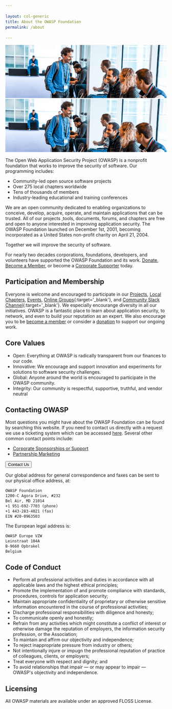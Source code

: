 ```yaml
---

layout: col-generic
title: About the OWASP Foundation
permalink: /about

---
```


![Attendees at a Global AppSec Conference](/assets/images/web/about_header.png)
<img src="/assets/images/web/about_header.png" alt="Attendees at a Global AppSec Conference">

The Open Web Application Security Project (OWASP) is a nonprofit foundation that works to improve the security of software. Our programming includes:

- Community-led open source software projects
- Over 275 local chapters worldwide
- Tens of thousands of members
- Industry-leading educational and training conferences

We are an open community dedicated to enabling organizations to conceive, develop, acquire, operate, and maintain applications that can be trusted. All of our projects ,tools, documents, forums, and chapters are free and open to anyone interested in improving application security. The OWASP Foundation launched on December 1st, 2001, becoming incorporated as a United States non-profit charity on April 21, 2004.

<p class="callout-mono right">Together we will improve the security of software.</p>

For nearly two decades corporations, foundations, developers, and volunteers have supported the OWASP Foundation and its work. [Donate](/donate), [Become a Member](/membership), or become a [Corporate Supporter](/supporters) today.

## Participation and Membership
Everyone is welcome and encouraged to participate in our [Projects](/projects), [Local Chapters](/chapters), [Events](/events), [Online Groups](https://groups.google.com/a/owasp.com/){:target='_blank'}, and [Community Slack Channel](https://owasp.slack.com/){:target='_blank'}. We especially encourange diversity in all our initiatives. OWASP is a fantastic place to learn about application security, to network, and even to build your reputation as an expert. We also encourage you to be [become a member](/membership) or consider a [donation](/donate) to support our ongoing work.

## Core Values
- Open: Everything at OWASP is radically transparent from our finances to our code.
- Innovative: We encourage and support innovation and experiments for solutions to software security challenges.
- Global: Anyone around the world is encouraged to participate in the OWASP community.
- Integrity: Our community is respectful, supportive, truthful, and vendor neutral

## Contacting OWASP
Most questions you might have about the OWASP Foundation can be found by searching this website. If you need to contact us directly with a request we use a ticketing system which can be accessed [here](https://owasporg.atlassian.net/servicedesk/customer/portal/7/create/72). Several other common contact points include:

- [Corporate Sponsorships or Support](mailto:kelly.santalucia@owasp.com?subject=Corporate%20Sponsorships%20or%20Support)
- [Partnership Marketing](mailto:lisa.jones@owasp.com?subject=Partnership%20Marketing)

<a href="https://owasporg.atlassian.net/servicedesk/customer/portal/7/create/72" target="_blank" rel="noopener"><button class="cta-button dark">Contact Us</button></a>

Our global address for general correspondence and faxes can be sent to our physical office address, at: 

```
OWASP Foundation
1200-C Agora Drive, #232
Bel Air, MD 21014
+1 951-692-7703 (phone)
+1 443-283-4021 (fax)
EIN #20-0963503
```

The European legal address is:

```
OWASP Europe VZW
Leinstraat 104A
B-9660 Opbrakel
Belgium
```

## Code of Conduct
- Perform all professional activities and duties in accordance with all applicable laws and the highest ethical principles;
- Promote the implementation of and promote compliance with standards, procedures, controls for application security;
- Maintain appropriate confidentiality of proprietary or otherwise sensitive information encountered in the course of professional activities;
- Discharge professional responsibilities with diligence and honesty;
- To communicate openly and honestly;
- Refrain from any activities which might constitute a conflict of interest or otherwise damage the reputation of employers, the information security profession, or the Association;
- To maintain and affirm our objectivity and independence;
- To reject inappropriate pressure from industry or others;
- Not intentionally injure or impugn the professional reputation of practice of colleagues, clients, or employers;
- Treat everyone with respect and dignity; and
- To avoid relationships that impair — or may appear to impair — OWASP's objectivity and independence.

## Licensing
All OWASP materials are available under an approved FLOSS License.
